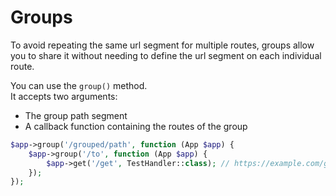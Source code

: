 # Groups

To avoid repeating the same url segment for multiple routes, groups allow you to share it without
needing to define the url segment on each individual route.

You can use the `group()` method.  
It accepts two arguments:

- The group path segment
- A callback function containing the routes of the group

```php
$app->group('/grouped/path', function (App $app) {
    $app->group('/to', function (App $app) {
        $app->get('/get', TestHandler::class); // https://example.com/grouped/path/to/get
    });
});
```
